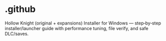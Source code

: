 # .github
Hollow Knight (original + expansions) Installer for Windows — step‑by‑step installer/launcher guide with performance tuning, file verify, and safe DLC/saves.
